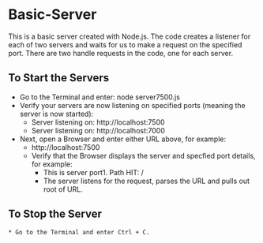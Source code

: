 # Basic-Server

This is a basic server created with Node.js. The code creates a listener for each of two servers and waits for us to make a request on the specified port. There are two handle requests in the code, one for each server. 

## To Start the Servers
* Go to the Terminal and enter: node server7500.js  
* Verify your servers are now listening on specified ports (meaning the server is now started):
  * Server listening on: http://localhost:7500
  * Server listening on: http://localhost:7000
* Next, open a Browser and enter either URL above, for example:
  * http://localhost:7500
  * Verify that the Browser displays the server and specfied port details, for example:
    * This is server port1. Path HIT: /
    * The server listens for the request, parses the URL and pulls out root of URL.

## To Stop the Server
    * Go to the Terminal and enter Ctrl + C.
